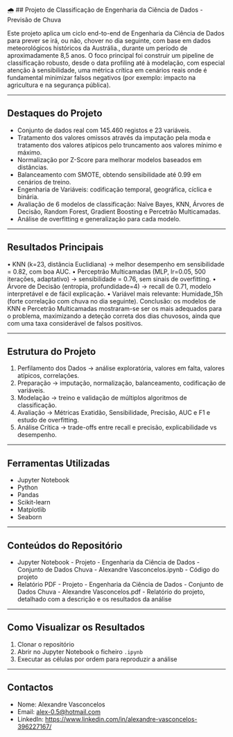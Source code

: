 🌧️ ## Projeto de Classificação de Engenharia da Ciência de Dados - Previsão de Chuva

Este projeto aplica um ciclo end-to-end de Engenharia da Ciência de Dados para prever se irá, ou não, chover no dia seguinte, com base em dados meteorológicos históricos da Austrália., durante um período de aproximadamente 8,5 anos.
O foco principal foi construir um pipeline de classificação robusto, desde o data profiling até à modelação, com especial atenção à sensibilidade, uma métrica crítica em cenários reais onde é fundamental minimizar falsos negativos (por exemplo: impacto na agricultura e na segurança pública).
________________________________________

## Destaques do Projeto
- Conjunto de dados real com 145.460 registos e 23 variáveis.
- Tratamento dos valores omissos através da imputação pela moda e tratamento dos valores atípicos pelo truncamento aos valores mínimo e máximo.
- Normalização por Z-Score para melhorar modelos baseados em distâncias.
- Balanceamento com SMOTE, obtendo sensibilidade até 0.99 em cenários de treino.
- Engenharia de Variáveis: codificação temporal, geográfica, cíclica e binária.
- Avaliação de 6 modelos de classificação: Naïve Bayes, KNN, Árvores de Decisão, Random Forest, Gradient Boosting e Percetrão Multicamadas.
- Análise de overfitting e generalização para cada modelo.
________________________________________

## Resultados Principais
•	KNN (k=23, distância Euclidiana) → melhor desempenho em sensibilidade = 0.82, com boa AUC.
•	Perceptrão Multicamadas (MLP, lr=0.05, 500 iterações, adaptativo) → sensibilidade = 0.76, sem sinais de overfitting.
•	Árvore de Decisão (entropia, profundidade=4) → recall de 0.71, modelo interpretável e de fácil explicação.
•	Variável mais relevante: Humidade_15h (forte correlação com chuva no dia seguinte).
Conclusão: os modelos de KNN e Percetrão Multicamadas mostraram-se ser os mais adequados para o problema, maximizando a deteção correta dos dias chuvosos, ainda que com uma taxa considerável de falsos positivos.
________________________________________

## Estrutura do Projeto
1.	Perfilamento dos Dados → análise exploratória, valores em falta, valores atípicos, correlações.
2.	Preparação → imputação, normalização, balanceamento, codificação de variáveis.
3.	Modelação → treino e validação de múltiplos algoritmos de classificação.
4.	Avaliação → Métricas Exatidão, Sensibilidade, Precisão, AUC e F1 e estudo de overfitting.
5.	Análise Crítica → trade-offs entre recall e precisão, explicabilidade vs desempenho.
________________________________________

## Ferramentas Utilizadas
- Jupyter Notebook
- Python
- Pandas
- Scikit-learn
- Matplotlib
- Seaborn
________________________________________

## Conteúdos do Repositório
- Jupyter Notebook - Projeto - Engenharia da Ciência de Dados - Conjunto de Dados Chuva - Alexandre Vasconcelos.ipynb - Código do projeto
- Relatório PDF - Projeto - Engenharia da Ciência de Dados - Conjunto de Dados Chuva - Alexandre Vasconcelos.pdf - Relatório do projeto, detalhado com a descrição e os resultados da análise
________________________________________

## Como Visualizar os Resultados
1. Clonar o repositório
2. Abrir no Jupyter Notebook o ficheiro `.ipynb`
3. Executar as células por ordem para reproduzir a análise
________________________________________

## Contactos
- Nome: Alexandre Vasconcelos
- Email: alex-0.5@hotmail.com
- LinkedIn: https://www.linkedin.com/in/alexandre-vasconcelos-396227167/
